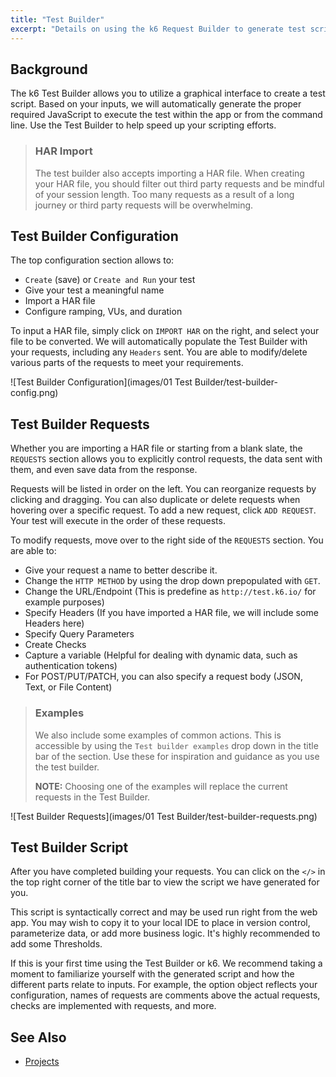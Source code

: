 ```yaml
---
title: "Test Builder"
excerpt: "Details on using the k6 Request Builder to generate test scripts and take the guess work out of scripting"
---
```


## Background

The k6 Test Builder allows you to utilize a graphical interface to create a test script.
Based on your inputs, we will automatically generate the proper required JavaScript to
execute the test within the app or from the command line. Use the Test Builder to help
speed up your scripting efforts.

> ### HAR Import
>
> The test builder also accepts importing a HAR file. When creating your HAR file, you
> should filter out third party requests and be mindful of your session length. Too many
> requests as a result of a long journey or third party requests will be overwhelming.

## Test Builder Configuration

The top configuration section allows to:

- `Create` (save) or `Create and Run` your test
- Give your test a meaningful name
- Import a HAR file
- Configure ramping, VUs, and duration

To input a HAR file, simply click on `IMPORT HAR` on the right, and select your file to be converted.
We will automatically populate the Test Builder with your requests, including any `Headers` sent.
You are able to modify/delete various parts of the requests to meet your requirements.

![Test Builder Configuration](images/01 Test Builder/test-builder-config.png)


## Test Builder Requests

Whether you are importing a HAR file or starting from a blank slate, the `REQUESTS` section
allows you to explicitly control requests, the data sent with them, and even save data from the response.

Requests will be listed in order on the left. You can reorganize requests by clicking and dragging.
You can also duplicate or delete requests when hovering over a specific request.
To add a new request, click `ADD REQUEST`. Your test will execute in the order of these requests.

To modify requests, move over to the right side of the `REQUESTS` section. You are able to:


- Give your request a name to better describe it.
- Change the `HTTP METHOD` by using the drop down prepopulated with `GET`.
- Change the URL/Endpoint (This is predefine as `http://test.k6.io/` for example purposes)
- Specify Headers (If you have imported a HAR file, we will include some Headers here)
- Specify Query Parameters
- Create Checks
- Capture a variable (Helpful for dealing with dynamic data, such as authentication tokens)
- For POST/PUT/PATCH, you can also specify a request body (JSON, Text, or File Content)

> ### Examples
>
> We also include some examples of common actions. This is accessible by using the
> `Test builder examples` drop down in the title bar of the section. Use these for
> inspiration and guidance as you use the test builder.
><br/>
>
> **NOTE:** Choosing one of the examples will replace the current requests in the Test Builder.

![Test Builder Requests](images/01 Test Builder/test-builder-requests.png)

## Test Builder Script

After you have completed building your requests. You can click on the `</>` in the
top right corner of the title bar to view the script we have generated for you.

This script is syntactically correct and may be used run right from the web app.
You may wish to copy it to your local IDE to place in version control, parameterize data,
or add more business logic. It's highly recommended to add some Thresholds.

If this is your first time using the Test Builder or k6. We recommend taking a moment to
familiarize yourself with the generated script and how the different parts relate to inputs.
For example, the option object reflects your configuration, names of requests are comments above the
actual requests, checks are implemented with requests, and more.

## See Also

- [Projects](/cloud/analyzing-results/analysis-tab)
